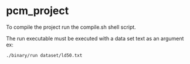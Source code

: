 # pcm_project

To compile the project run the compile.sh shell script.

The run executable must be executed with a data set text as an argument ex:

    ./binary/run dataset/ld50.txt
